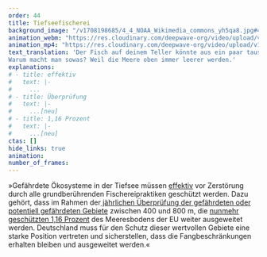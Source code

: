 ```yaml
---
order: 44
title: Tiefseefischerei
background_image: "/v1708198685/4_4_NOAA_Wikimedia_commons_yh5qa8.jpg#4cd4ff"
animation_webm: "https://res.cloudinary.com/deepwave-org/video/upload/v1721821258/mo44_vfcpeu.webm"
animation_mp4: "https://res.cloudinary.com/deepwave-org/video/upload/v1721821196/mo44_t3trtt.mp4"
text_translation: 'Der Fisch auf deinem Teller könnte aus ein paar tausend Kilometern Tiefe stammen, auch wenn er nicht so deklariert ist. Er könnte ein paar hundert Jahre alt sein. Wie viele Generationen vor dir sind das? Und bei seinem Fang könnte mit einem Grundschleppnetz alles übrige Leben auf dem Meeresboden zerstört worden sein, ansehen kannst du es ihm nicht.
Warum macht man sowas? Weil die Meere oben immer leerer werden.'
explanations:
# - title: effektiv
#   text: |-
#     ...
# - title: Überprüfung
#   text: |-
#     ...[neu]
# - title: 1,16 Prozent
#   text: |-
#     ...[neu]
ctas: []
hide_links: true
animation:
number_of_frames:
---
```

»Gefährdete Ökosysteme in der Tiefsee müssen [effektiv](# "effektiv") vor Zerstörung durch alle grundberührenden Fischereipraktiken geschützt werden. Dazu gehört, dass im Rahmen der[ jährlichen Überprüfung der gefährdeten oder potentiell gefährdeten Gebiete](# "Überprüfung") zwischen 400 und 800 m, die [nunmehr geschützten 1,16 Prozent](# "1,16 Prozent") des Meeresbodens der EU weiter ausgeweitet werden. Deutschland muss für den Schutz dieser wertvollen Gebiete eine starke Position vertreten und sicherstellen, dass die Fangbeschränkungen erhalten bleiben und ausgeweitet werden.«